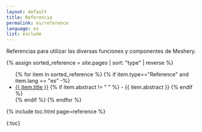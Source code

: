 ```yaml
---
layout: default
title: Referencia
permalink: es/reference
language: es
list: exclude
---
```


Referencias para utilizar las diversas funciones y componentes de Meshery.

{% assign sorted_reference = site.pages | sort: "type" | reverse %}

<ul>
    {% for item in sorted_reference %}
    {% if item.type=="Reference" and item.lang == "es" -%}
      <li><a href="{{ site.baseurl }}{{ item.url }}">{{ item.title }}</a>
      {% if item.abstract != " " %}
        -  {{ item.abstract }}
      {% endif %}
      </li>
      {% endif %}
    {% endfor %}
</ul>

{% include toc.html page=reference %}

{:toc}
